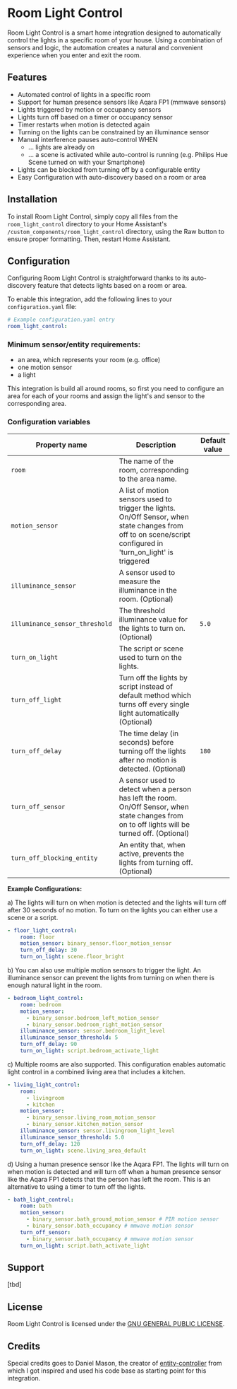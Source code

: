 # Room Light Control

Room Light Control is a smart home integration designed to automatically control the lights in a specific room of your house. 
Using a combination of sensors and logic, the automation creates a natural and convenient experience when you enter and exit the room.

## Features

- Automated control of lights in a specific room
- Support for human presence sensors like Aqara FP1 (mmwave sensors)
- Lights triggered by motion or occupancy sensors
- Lights turn off based on a timer or occupancy sensor
- Timer restarts when motion is detected again
- Turning on the lights can be constrained by an illuminance sensor
- Manual interference pauses auto-control WHEN
  - ... lights are already on
  - ... a scene is activated while auto-control is running (e.g. Philips Hue Scene turned on with your Smartphone)
- Lights can be blocked from turning off by a configurable entity
- Easy Configuration with auto-discovery based on a room or area

## Installation

To install Room Light Control, simply copy all files from the `room_light_control` directory to your Home Assistant's `/custom_components/room_light_control` directory, using the Raw button to ensure proper formatting. Then, restart Home Assistant.

## Configuration

Configuring Room Light Control is straightforward thanks to its auto-discovery feature that detects lights based on a room or area.

To enable this integration, add the following lines to your `configuration.yaml` file:

```yaml
# Example configuration.yaml entry
room_light_control:
```

### Minimum sensor/entity requirements:

- an area, which represents your room (e.g. office)
- one motion sensor
- a light

This integration is build all around rooms, so first you need to configure an area for each of your rooms and assign the light's and sensor to the corresponding area.

### Configuration variables
| Property name | Description | Default value |
| --- | --- | --- |
| `room` | The name of the room, corresponding to the area name. |  |
| `motion_sensor` | A list of motion sensors used to trigger the lights. On/Off Sensor, when state changes from off to on scene/script configured in 'turn_on_light' is triggered |  |
| `illuminance_sensor` | A sensor used to measure the illuminance in the room. (Optional) |  |
| `illuminance_sensor_threshold` | The threshold illuminance value for the lights to turn on. (Optional) | `5.0` |
| `turn_on_light` | The script or scene used to turn on the lights. |  |
| `turn_off_light` | Turn off the lights by script instead of default method which turns off every single light automatically (Optional) |  |
| `turn_off_delay` | The time delay (in seconds) before turning off the lights after no motion is detected. (Optional) | `180` |
| `turn_off_sensor` | A sensor used to detect when a person has left the room. On/Off Sensor, when state changes from on to off lights will be turned off. (Optional) |  |
| `turn_off_blocking_entity` | An entity that, when active, prevents the lights from turning off. (Optional) |  |


**Example Configurations:**

a) The lights will turn on when motion is detected and the lights will turn off after 30 seconds of no motion. To turn on the lights you can either use a scene or a script.
```yaml
- floor_light_control:
    room: floor
    motion_sensor: binary_sensor.floor_motion_sensor
    turn_off_delay: 30 
    turn_on_light: scene.floor_bright
```

b) You can also use multiple motion sensors to trigger the light. An illuminance sensor can prevent the lights from turning on when there is enough natural light in the room.

```yaml
- bedroom_light_control:
    room: bedroom
    motion_sensor: 
      - binary_sensor.bedroom_left_motion_sensor
      - binary_sensor.bedroom_right_motion_sensor
    illuminance_sensor: sensor.bedroom_light_level
    illuminance_sensor_threshold: 5
    turn_off_delay: 90
    turn_on_light: script.bedroom_activate_light
```

c) Multiple rooms are also supported. This configuration enables automatic light control in a combined living area that includes a kitchen.
```yaml
- living_light_control:
    room: 
      - livingroom
      - kitchen
    motion_sensor: 
      - binary_sensor.living_room_motion_sensor
      - binary_sensor.kitchen_motion_sensor
    illuminance_sensor: sensor.livingroom_light_level
    illuminance_sensor_threshold: 5.0            
    turn_off_delay: 120           
    turn_on_light: scene.living_area_default
```

d) Using a human presence sensor like the Aqara FP1. The lights will turn on when motion is detected and will turn off when a human presence sensor like the Aqara FP1 detects that the person has left the room. This is an alternative to using a timer to turn off the lights.
```yaml
- bath_light_control:
    room: bath
    motion_sensor: 
      - binary_sensor.bath_ground_motion_sensor # PIR motion sensor
      - binary_sensor.bath_occupancy # mmwave motion sensor
    turn_off_sensor:
      - binary_sensor.bath_occupancy # mmwave motion sensor
    turn_on_light: script.bath_activate_light 
```


## Support

[tbd]

## License

Room Light Control is licensed under the [GNU GENERAL PUBLIC LICENSE](LICENSE).

## Credits

Special credits goes to Daniel Mason, the creator of [entity-controller](https://github.com/danobot/entity-controller) from which I got inspired and used his code base as starting point for this integration.
